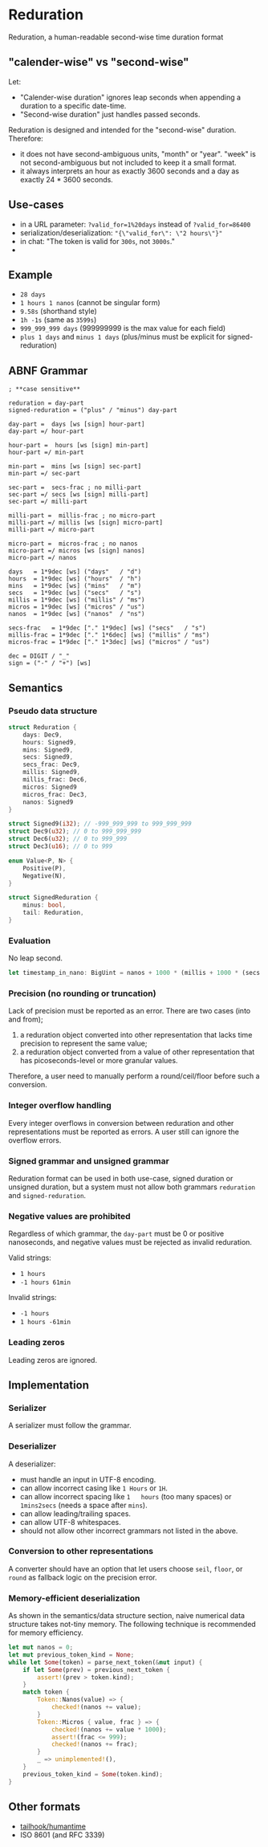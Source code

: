 # Reduration

Reduration, a human-readable second-wise time duration format

## "calender-wise" vs "second-wise"

Let:

- "Calender-wise duration" ignores leap seconds when appending a duration to a specific date-time.
- "Second-wise duration" just handles passed seconds.

Reduration is designed and intended for the "second-wise" duration. Therefore:

- it does not have second-ambiguous units, "month" or "year". "week" is not second-ambiguous but not included to keep it a small format.
- it always interprets an hour as exactly 3600 seconds and a day as exactly 24 * 3600 seconds.

## Use-cases

- in a URL parameter: `?valid_for=1%20days` instead of `?valid_for=86400`
- serialization/deserialization: `"{\"valid_for\": \"2 hours\"}"`
- in chat: "The token is valid for `300s`, not `3000s`."
- 

## Example

- `28 days`
- `1 hours 1 nanos` (cannot be singular form)
- `9.58s` (shorthand style)
- `1h -1s` (same as `3599s`)
- `999_999_999 days` (999999999 is the max value for each field)
- `plus 1 days` and `minus 1 days` (plus/minus must be explicit for signed-reduration)

## ABNF Grammar

```abnf
; **case sensitive**

reduration = day-part
signed-reduration = ("plus" / "minus") day-part

day-part =  days [ws [sign] hour-part]
day-part =/ hour-part

hour-part =  hours [ws [sign] min-part]
hour-part =/ min-part

min-part =  mins [ws [sign] sec-part]
min-part =/ sec-part

sec-part =  secs-frac ; no milli-part
sec-part =/ secs [ws [sign] milli-part]
sec-part =/ milli-part

milli-part =  millis-frac ; no micro-part
milli-part =/ millis [ws [sign] micro-part]
milli-part =/ micro-part

micro-part =  micros-frac ; no nanos
micro-part =/ micros [ws [sign] nanos]
micro-part =/ nanos

days   = 1*9dec [ws] ("days"   / "d")
hours  = 1*9dec [ws] ("hours"  / "h")
mins   = 1*9dec [ws] ("mins"   / "m")
secs   = 1*9dec [ws] ("secs"   / "s")
millis = 1*9dec [ws] ("millis" / "ms")
micros = 1*9dec [ws] ("micros" / "us")
nanos  = 1*9dec [ws] ("nanos"  / "ns")

secs-frac   = 1*9dec ["." 1*9dec] [ws] ("secs"   / "s")
millis-frac = 1*9dec ["." 1*6dec] [ws] ("millis" / "ms")
micros-frac = 1*9dec ["." 1*3dec] [ws] ("micros" / "us")

dec = DIGIT / "_"
sign = ("-" / "+") [ws]
```

## Semantics

### Pseudo data structure

```rust
struct Reduration {
    days: Dec9,
    hours: Signed9,
    mins: Signed9,
    secs: Signed9,
    secs_frac: Dec9,
    millis: Signed9,
    millis_frac: Dec6,
    micros: Signed9
    micros_frac: Dec3,
    nanos: Signed9
}

struct Signed9(i32); // -999_999_999 to 999_999_999
struct Dec9(u32); // 0 to 999_999_999
struct Dec6(u32); // 0 to 999_999
struct Dec3(u16); // 0 to 999

enum Value<P, N> {
    Positive(P),
    Negative(N),
}

struct SignedReduration {
    minus: bool,
    tail: Reduration,
}
```

### Evaluation

No leap second.

```rust
let timestamp_in_nano: BigUint = nanos + 1000 * (millis + 1000 * (secs + 60 * (mins + 60 * (hours + 24 * days))));
```

### Precision (no rounding or truncation)

Lack of precision must be reported as an error. There are two cases (into and from);

1. a reduration object converted into other representation that lacks time precision to represent the same value;
2. a reduration object converted from a value of other representation that has picoseconds-level or more granular values.

Therefore, a user need to manually perform a round/ceil/floor before such a conversion.

### Integer overflow handling

Every integer overflows in conversion between reduration and other representations must be reported as errors. A user still can ignore the overflow errors.

### Signed grammar and unsigned grammar

Reduration format can be used in both use-case, signed duration or unsigned duration, but a system must not allow both grammars `reduration` and `signed-reduration`.

### Negative values are prohibited

Regardless of which grammar, the `day-part` must be 0 or positive nanoseconds, and negative values must be rejected as invalid reduration.

Valid strings:

- `1 hours`
- `-1 hours 61min`

Invalid strings:

- `-1 hours`
- `1 hours -61min`

### Leading zeros

Leading zeros are ignored.

## Implementation

### Serializer

A serializer must follow the grammar.

### Deserializer

A deserializer:

- must handle an input in UTF-8 encoding.
- can allow incorrect casing like `1 Hours` or `1H`.
- can allow incorrect spacing like `1   hours` (too many spaces) or `1mins2secs` (needs a space after `mins`).
- can allow leading/trailing spaces.
- can allow UTF-8 whitespaces.
- should not allow other incorrect grammars not listed in the above.

### Conversion to other representations

A converter should have an option that let users choose `seil`, `floor`, or `round` as fallback logic on the precision error.

### Memory-efficient deserialization

As shown in the semantics/data structure section, naive numerical data structure takes not-tiny memory. The following technique is recommended for memory efficiency.

```rust
let mut nanos = 0;
let mut previous_token_kind = None;
while let Some(token) = parse_next_token(&mut input) {
    if let Some(prev) = previous_next_token {
        assert!(prev > token.kind);
    }
    match token {
        Token::Nanos(value) => {
            checked!(nanos += value);
        }
        Token::Micros { value, frac } => {
            checked!(nanos += value * 1000);
            assert!(frac <= 999);
            checked!(nanos += frac);
        }
        _ => unimplemented!(),
    }
    previous_token_kind = Some(token.kind);
}
```

## Other formats

- [tailhook/humantime](https://github.com/tailhook/humantime)
- ISO 8601 (and RFC 3339)
